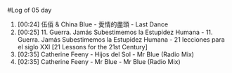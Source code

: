 #Log of 05 day

1. [00:24] 伍佰 & China Blue - 愛情的盡頭 - Last Dance
1. [00:25] 11. Guerra. Jamás Subestimemos la Estupidez Humana - 11. Guerra. Jamás Subestimemos la Estupidez Humana - 21 lecciones para el siglo XXI [21 Lessons for the 21st Century]
1. [02:35] Catherine Feeny - Hijos del Sol - Mr Blue (Radio Mix)
1. [02:35] Catherine Feeny - Mr Blue - Mr Blue (Radio Mix)
